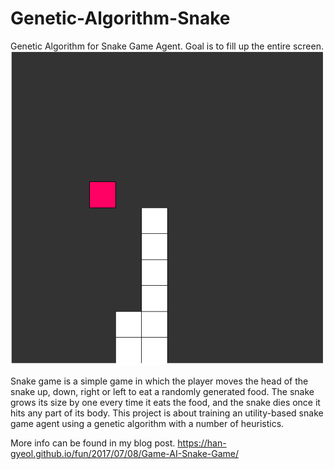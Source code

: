 # Genetic-Algorithm-Snake
Genetic Algorithm for Snake Game Agent. Goal is to fill up the entire screen.
![Alt Text](./snake.gif)

Snake game is a simple game in which the player moves the head of the snake up, down, right or left to eat a randomly generated food. The snake grows its size by one every time it eats the food, and the snake dies once it hits any part of its body. This project is about training an utility-based snake game agent using a genetic algorithm with a number of heuristics. <br>

More info can be found in my blog post. https://han-gyeol.github.io/fun/2017/07/08/Game-AI-Snake-Game/
